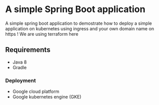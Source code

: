 # A simple Spring Boot application
A simple spring boot application to demostrate how to deploy a simple application on kubernetes using ingress and your own domain name on https ! 
We are using terraform here

## Requirements
* Java 8
* Gradle

### Deployment
* Google cloud platform
* Google kubernetes engine (GKE)




